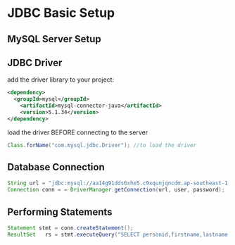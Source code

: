 # JDBC Basic Setup

## MySQL Server Setup

## JDBC Driver

add the driver library to your project:
```xml
<dependency>
  <groupId>mysql</groupId>
	<artifactId>mysql-connector-java</artifactId>
	<version>5.1.34</version>
</dependency>
```

load the driver BEFORE connecting to the server
```java
Class.forName("com.mysql.jdbc.Driver"); //to load the driver
```

## Database Connection
```java
String url = "jdbc:mysql://aa14g91dds6xhe5.c9xqunjqncdm.ap-southeast-1.rds.amazonaws.com:3306/web_demo";
Connection conn = = DriverManager.getConnection(url, user, password);
```

## Performing Statements
```java
Statement stmt = conn.createStatement();
ResultSet	rs = stmt.executeQuery("SELECT personid,firstname,lastname FROM persons");
```
